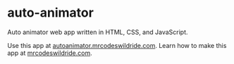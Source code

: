 # auto-animator

Auto animator web app written in HTML, CSS, and JavaScript.

Use this app at [autoanimator.mrcodeswildride.com](https://autoanimator.mrcodeswildride.com/).
Learn how to make this app at [mrcodeswildride.com](https://www.mrcodeswildride.com/).
